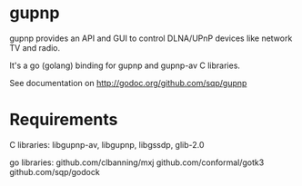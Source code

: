 gupnp
=====

gupnp provides an API and GUI to control DLNA/UPnP devices like network TV and radio.

It's a go (golang) binding for gupnp and gupnp-av C libraries.

See documentation on http://godoc.org/github.com/sqp/gupnp

Requirements
============

C libraries:
libgupnp-av, libgupnp, libgssdp, glib-2.0

go libraries:
	github.com/clbanning/mxj
	github.com/conformal/gotk3
	github.com/sqp/godock
